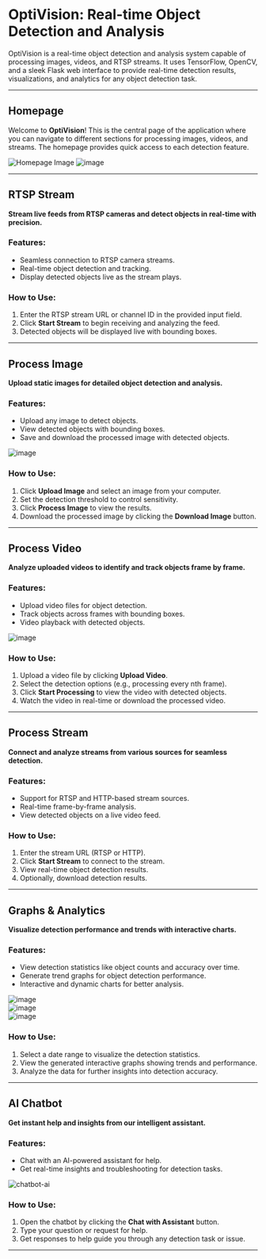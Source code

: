 # OptiVision: Real-time Object Detection and Analysis

OptiVision is a real-time object detection and analysis system capable of processing images, videos, and RTSP streams. It uses TensorFlow, OpenCV, and a sleek Flask web interface to provide real-time detection results, visualizations, and analytics for any object detection task.

---

## Homepage

Welcome to **OptiVision**! This is the central page of the application where you can navigate to different sections for processing images, videos, and streams. The homepage provides quick access to each detection feature.

![Homepage Image](https://github.com/user-attachments/assets/47462dcc-7e8c-4409-9ebc-1eb0171eb740)
![image](https://github.com/user-attachments/assets/7799e268-224d-47ea-a0d9-639870e25e54)



---

## RTSP Stream

**Stream live feeds from RTSP cameras and detect objects in real-time with precision.**

### Features:
- Seamless connection to RTSP camera streams.
- Real-time object detection and tracking.
- Display detected objects live as the stream plays.


### How to Use:
1. Enter the RTSP stream URL or channel ID in the provided input field.
2. Click **Start Stream** to begin receiving and analyzing the feed.
3. Detected objects will be displayed live with bounding boxes.

---

## Process Image

**Upload static images for detailed object detection and analysis.**

### Features:
- Upload any image to detect objects.
- View detected objects with bounding boxes.
- Save and download the processed image with detected objects.

![image](https://github.com/user-attachments/assets/74f8e55a-653f-4039-9ddb-7f42117391be)


### How to Use:
1. Click **Upload Image** and select an image from your computer.
2. Set the detection threshold to control sensitivity.
3. Click **Process Image** to view the results.
4. Download the processed image by clicking the **Download Image** button.

---

## Process Video

**Analyze uploaded videos to identify and track objects frame by frame.**

### Features:
- Upload video files for object detection.
- Track objects across frames with bounding boxes.
- Video playback with detected objects.

![image](https://github.com/user-attachments/assets/f533e7e6-4245-4855-b8a7-129d1e42969a)


### How to Use:
1. Upload a video file by clicking **Upload Video**.
2. Select the detection options (e.g., processing every nth frame).
3. Click **Start Processing** to view the video with detected objects.
4. Watch the video in real-time or download the processed video.

---

## Process Stream

**Connect and analyze streams from various sources for seamless detection.**

### Features:
- Support for RTSP and HTTP-based stream sources.
- Real-time frame-by-frame analysis.
- View detected objects on a live video feed.

### How to Use:
1. Enter the stream URL (RTSP or HTTP).
2. Click **Start Stream** to connect to the stream.
3. View real-time object detection results.
4. Optionally, download detection results.

---

## Graphs & Analytics

**Visualize detection performance and trends with interactive charts.**

### Features:
- View detection statistics like object counts and accuracy over time.
- Generate trend graphs for object detection performance.
- Interactive and dynamic charts for better analysis.

![image](https://github.com/user-attachments/assets/b0619b19-4464-4048-9e6b-204771d23e5c)
\
![image](https://github.com/user-attachments/assets/e93031eb-b12b-4b93-9c6e-0209bae675ef)
\
![image](https://github.com/user-attachments/assets/4bc7f3c9-c2b8-4fc8-9b6b-1f05d4f8aa3a)



### How to Use:
1. Select a date range to visualize the detection statistics.
2. View the generated interactive graphs showing trends and performance.
3. Analyze the data for further insights into detection accuracy.

---

## Al Chatbot

**Get instant help and insights from our intelligent assistant.**

### Features:
- Chat with an AI-powered assistant for help.
- Get real-time insights and troubleshooting for detection tasks.

![chatbot-ai](https://github.com/user-attachments/assets/c3727edd-e336-4b88-80de-60e7d578cfc6)


### How to Use:
1. Open the chatbot by clicking the **Chat with Assistant** button.
2. Type your question or request for help.
3. Get responses to help guide you through any detection task or issue.

---


